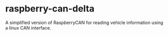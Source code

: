 # raspberry-can-delta
A simplified version of RaspberryCAN for reading vehicle information using a linux CAN interface.

